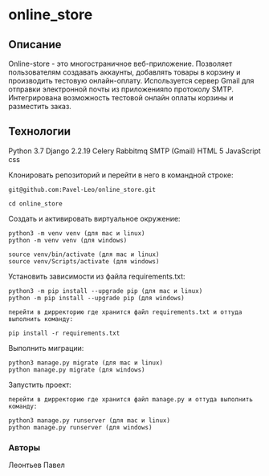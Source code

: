 # online_store

## Описание
Online-store - это многостраничное веб-приложение. 
Позволяет пользователям создавать аккаунты, добавлять товары в корзину и производить тестовую онлайн-оплату.
Используется сервер Gmail для отправки электронной почты из приложенияпо протоколу SMTP.
Интегрирована возможность тестовой онлайн оплаты корзины и разместить заказ.

## Технологии
Python 3.7
Django 2.2.19
Celery
Rabbitmq
SMTP (Gmail)
HTML 5
JavaScript
css

Клонировать репозиторий и перейти в него в командной строке:

```
git@github.com:Pavel-Leo/online_store.git
```

```
cd online_store
```

Cоздать и активировать виртуальное окружение:

```
python3 -m venv venv (для mac и linux)
python -m venv venv (для windows)
```

```
source venv/bin/activate (для mac и linux)
source venv/Scripts/activate (для windows)
```

Установить зависимости из файла requirements.txt:

```
python3 -m pip install --upgrade pip (для mac и linux)
python -m pip install --upgrade pip (для windows)
```

```
перейти в дирректорию где хранится файл requirements.txt и оттуда выполнить команду:

pip install -r requirements.txt
```

Выполнить миграции:

```
python3 manage.py migrate (для mac и linux)
python manage.py migrate (для windows)
```

Запустить проект:

```
перейти в дирректорию где хранится файл manage.py и оттуда выполнить команду:

python3 manage.py runserver (для mac и linux)
python manage.py runserver (для windows)
```
### Авторы
Леонтьев Павел
